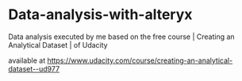 # Data-analysis-with-alteryx
Data analysis executed by me based on the free course | Creating an Analytical Dataset | of Udacity

available at
https://www.udacity.com/course/creating-an-analytical-dataset--ud977
